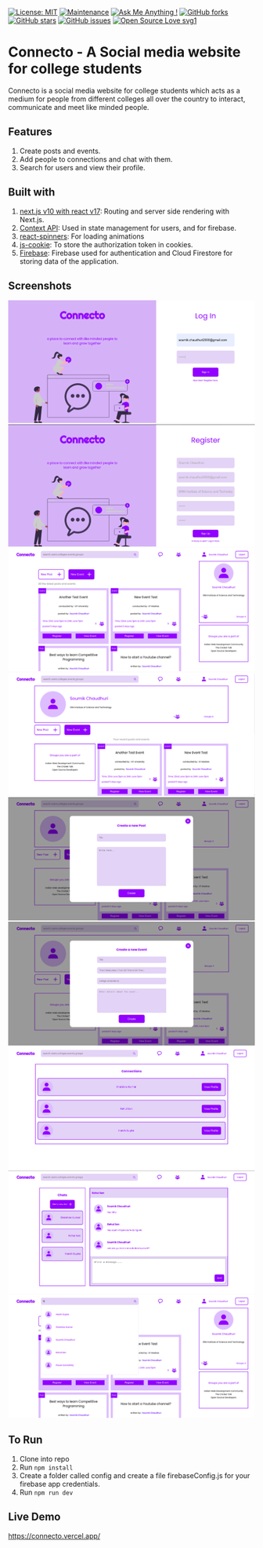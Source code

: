 [![License: MIT](https://img.shields.io/badge/License-MIT-yellow.svg)](https://opensource.org/licenses/MIT)
[![Maintenance](https://img.shields.io/badge/Maintained%3F-yes-green.svg)](https://GitHub.com/Naereen/StrapDown.js/graphs/commit-activity)
[![Ask Me Anything !](https://img.shields.io/badge/Ask%20me-anything-1abc9c.svg)](https://GitHub.com/Naereen/ama)
[![GitHub forks](https://img.shields.io/github/forks/saswatamcode/the_shoppies?style=social)](https://GitHub.com/pinkman7009/connecto/network/)
[![GitHub stars](https://img.shields.io/github/stars/saswatamcode/the_shoppies?style=social)](https://GitHub.com/pinkman7009/connecto/stargazers/)
[![GitHub issues](https://img.shields.io/github/issues/saswatamcode/the_shoppies.svg)](https://GitHub.com/pinkman7009/connecto/issues/)
[![Open Source Love svg1](https://badges.frapsoft.com/os/v1/open-source.svg?v=103)](https://github.com/ellerbrock/open-source-badges/)

# Connecto - A Social media website for college students

Connecto is a social media website for college students which acts as a medium for people from different colleges all over the country to interact, communicate and meet like minded people.

## Features

1. Create posts and events.
2. Add people to connections and chat with them.
3. Search for users and view their profile.

## Built with

1. <a href='https://nextjs.org/'>next.js v10 with react v17</a>: Routing and server side rendering with Next.js.
2. <a href='https://reactjs.org/docs/context.html'>Context API</a>: Used in state management for users, and for firebase.
3. <a href='https://www.npmjs.com/package/react-spinners'>react-spinners</a>: For loading animations
4. <a href='https://www.npmjs.com/package/js-cookie'>js-cookie</a>: To store the authorization token in cookies.
5. <a href='https://firebase.google.com/'>Firebase</a>: Firebase used for authentication and Cloud Firestore for storing data of the application.

## Screenshots

<img src='./public/1.png'>
<img src='./public/2.png'>
<img src='./public/3.png'>
<img src='./public/4.png'>
<img src='./public/5.png'>
<img src='./public/6.png'>
<img src='./public/7.png'>
<img src='./public/8.png'>
<img src='./public/9.png'>

## To Run

1. Clone into repo
2. Run `npm install`
3. Create a folder called config and create a file firebaseConfig.js for your firebase app credentials.
4. Run `npm run dev`

## Live Demo

https://connecto.vercel.app/
